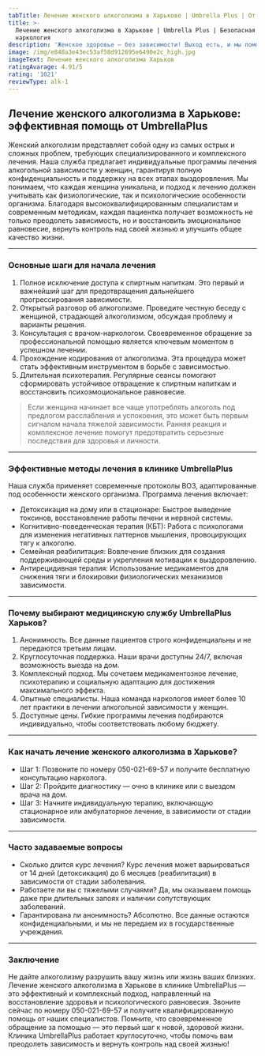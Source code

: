 ```yaml
---
tabTitle: Лечение женского алкоголизма в Харькове | Umbrella Plus | От 1499 грн
title: >-
  Лечение женского алкоголизма в Харькове | Umbrella Plus | Безопасная
  наркология
description: 'Женское здоровье – без зависимости! Выход есть, и мы поможем его найти.'
image: /img/e848a3e43ec53af58d912695e6490e2c_high.jpg
imageText: Лечение женского алкоголизма Харьков
ratingAvarage: 4.91/5
rating: '1021'
reviewType: alk-1
---
```


## Лечение женского алкоголизма в Харькове: эффективная помощь от UmbrellaPlus

Женский алкоголизм представляет собой одну из самых острых и сложных проблем, требующих специализированного и комплексного лечения. Наша служба предлагает индивидуальные программы лечения алкогольной зависимости у женщин, гарантируя полную конфиденциальность и поддержку на всех этапах выздоровления. Мы понимаем, что каждая женщина уникальна, и подход к лечению должен учитывать как физиологические, так и психологические особенности организма. Благодаря высококвалифицированным специалистам и современным методикам, каждая пациентка получает возможность не только преодолеть зависимость, но и восстановить эмоциональное равновесие, вернуть контроль над своей жизнью и улучшить общее качество жизни.

***

### Основные шаги для начала лечения

1. Полное исключение доступа к спиртным напиткам. Это первый и важнейший шаг для предотвращения дальнейшего прогрессирования зависимости.
2. Открытый разговор об алкоголизме. Проведите честную беседу с женщиной, страдающей алкоголизмом, обсуждая проблему и варианты решения.
3. Консультация с врачом-наркологом. Своевременное обращение за профессиональной помощью является ключевым моментом в успешном лечении.
4. Прохождение кодирования от алкоголизма. Эта процедура может стать эффективным инструментом в борьбе с зависимостью.
5. Длительная психотерапия. Регулярные сеансы помогают сформировать устойчивое отвращение к спиртным напиткам и восстановить психоэмоциональное равновесие.

> Если женщина начинает все чаще употреблять алкоголь под предлогом расслабления и успокоения, это может быть первым сигналом начала тяжелой зависимости. Ранняя реакция и комплексное лечение помогут предотвратить серьезные последствия для здоровья и личности.

***

### Эффективные методы лечения в клинике UmbrellaPlus

Наша служба применяет современные протоколы ВОЗ, адаптированные под особенности женского организма. Программа лечения включает:

* Детоксикация на дому или в стационаре: Быстрое выведение токсинов, восстановление работы печени и нервной системы.
* Когнитивно-поведенческая терапия (КБТ): Работа с психологами для изменения негативных паттернов мышления, провоцирующих тягу к алкоголю.
* Семейная реабилитация: Вовлечение близких для создания поддерживающей среды и укрепления мотивации к выздоровлению.
* Антирецидивная терапия: Использование медикаментов для снижения тяги и блокировки физиологических механизмов зависимости.

***

### Почему выбирают медицинскую службу UmbrellaPlus Харьков?

1. Анонимность. Все данные пациентов строго конфиденциальны и не передаются третьим лицам.
2. Круглосуточная поддержка. Наши врачи доступны 24/7, включая возможность выезда на дом.
3. Комплексный подход. Мы сочетаем медикаментозное лечение, психотерапию и социальную адаптацию для достижения максимального эффекта.
4. Опытные специалисты. Наша команда наркологов имеет более 10 лет практики в лечении алкогольной зависимости у женщин.
5. Доступные цены. Гибкие программы лечения подбираются индивидуально, чтобы соответствовать любому бюджету.

***

### Как начать лечение женского алкоголизма в Харькове?

* Шаг 1: Позвоните по номеру 050-021-69-57 и получите бесплатную консультацию нарколога.
* Шаг 2: Пройдите диагностику — очно в клинике или с выездом врача на дом.
* Шаг 3: Начните индивидуальную терапию, включающую стационарное или амбулаторное лечение, в зависимости от стадии зависимости.

***

### Часто задаваемые вопросы

* Сколько длится курс лечения?
  Курс лечения может варьироваться от 14 дней (детоксикация) до 6 месяцев (реабилитация) в зависимости от стадии заболевания.
* Работаете ли вы с тяжелыми случаями?
  Да, мы оказываем помощь даже при длительных запоях и наличии сопутствующих заболеваний.
* Гарантирована ли анонимность?
  Абсолютно. Все данные остаются конфиденциальными, и мы не передаем их в государственные учреждения.

***

### Заключение

Не дайте алкоголизму разрушить вашу жизнь или жизнь ваших близких. Лечение женского алкоголизма в Харькове в клинике UmbrellaPlus — это эффективный и комплексный подход, направленный на восстановление здоровья и психологического равновесия. Звоните сейчас по номеру 050-021-69-57 и получите квалифицированную помощь от наших специалистов.  Помните, что своевременное обращение за помощью — это первый шаг к новой, здоровой жизни. Клиника UmbrellaPlus работает круглосуточно, чтобы помочь вам преодолеть зависимость и вернуть контроль над своей жизнью!
